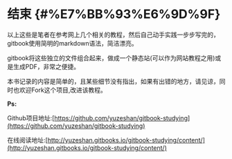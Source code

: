 # 结束 {#%E7%BB%93%E6%9D%9F}

以上这些是笔者在参考网上几个相关的教程，然后自己动手实践一步步写完的，gitbook使用简明的markdown语法，简洁漂亮。

gitbook将这些独立的文件组合起来，做成一个静态站\(可以作为网站教程之用\)或是生成PDF，非常之便捷。

本书记录的内容是简单的，且某些细节没有指出，如果有出错的地方，请见谅，同时也欢迎Fork这个项目,改进该教程。

**Ps:**

Github项目地址:[https://github.com/yuzeshan/gitbook-studying](https://github.com/yuzeshan/gitbook-studying)

在线阅读地址:[http://yuzeshan.gitbooks.io/gitbook-studying/content/](http://yuzeshan.gitbooks.io/gitbook-studying/content/)

